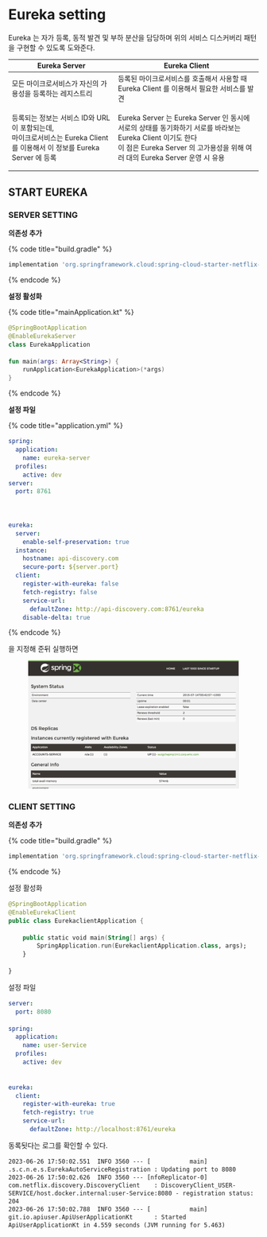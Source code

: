 # Eureka setting

Eureka 는 자가 등록, 동적 발견 및 부하 분산을 담당하며 위의 서비스 디스커버리 패턴을 구현할 수 있도록 도와준다.&#x20;

| Eureka Server                                                                                   | Eureka Client                                                                                                                                       |
| ----------------------------------------------------------------------------------------------- | --------------------------------------------------------------------------------------------------------------------------------------------------- |
| 모든 마이크로서비스가 자신의 가용성을 등록하는 레지스트리                                                                 | 등록된 마이크로서비스를 호출해서 사용할 때 Eureka Client 를 이용해서 필요한 서비스를 발견                                                                                            |
| <p>등록되는 정보는 서비스 ID와 URL 이 포함되는데,<br> 마이크로서비스는 Eureka Client 를 이용해서 이 정보를 Eureka Server 에 등록</p> | <p>Eureka Server 는 Eureka Server 인 동시에 서로의 상태를 동기화하기 서로를 바라보는 Eureka Client 이기도 한다<br>이 점은 Eureka Server 의 고가용성을 위해 여러 대의 Eureka Server 운영 시 유용</p> |



## START EUREKA

### SERVER SETTING

**의존성 추가**

{% code title="build.gradle" %}
```gradle
implementation 'org.springframework.cloud:spring-cloud-starter-netflix-eureka-server'
```
{% endcode %}

**설정 활성화**

{% code title="mainApplication.kt" %}
```kotlin
@SpringBootApplication
@EnableEurekaServer
class EurekaApplication

fun main(args: Array<String>) {
	runApplication<EurekaApplication>(*args)
}
```
{% endcode %}

**설정 파일**

{% code title="application.yml" %}
```yaml
spring:
  application:
    name: eureka-server
  profiles:
    active: dev
server:
  port: 8761



eureka:
  server:
    enable-self-preservation: true
  instance:
    hostname: api-discovery.com
    secure-port: ${server.port}
  client:
    register-with-eureka: false
    fetch-registry: false
    service-url:
      defaultZone: http://api-discovery.com:8761/eureka
    disable-delta: true
```
{% endcode %}

을 지정해 준뒤  실행하면&#x20;

<figure><img src="../../../.gitbook/assets/image.png" alt=""><figcaption></figcaption></figure>

### CLIENT SETTING

&#x20;**의존성 추가**

{% code title="build.gradle" %}
```gradle
implementation 'org.springframework.cloud:spring-cloud-starter-netflix-eureka-client'
```
{% endcode %}

설정 활성화

```kotlin
@SpringBootApplication
@EnableEurekaClient
public class EurekaclientApplication {

    public static void main(String[] args) {
        SpringApplication.run(EurekaclientApplication.class, args);
    }

}
```

설정 파일

```yaml
server:
  port: 8080

spring:
  application:
    name: user-Service
  profiles:
    active: dev


eureka:
  client:
    register-with-eureka: true
    fetch-registry: true
    service-url:
      defaultZone: http://localhost:8761/eureka
```

동록됫다는 로그를 확인할 수 있다.

```
2023-06-26 17:50:02.551  INFO 3560 --- [           main] .s.c.n.e.s.EurekaAutoServiceRegistration : Updating port to 8080
2023-06-26 17:50:02.626  INFO 3560 --- [nfoReplicator-0] com.netflix.discovery.DiscoveryClient    : DiscoveryClient_USER-SERVICE/host.docker.internal:user-Service:8080 - registration status: 204
2023-06-26 17:50:02.788  INFO 3560 --- [           main] git.io.apiuser.ApiUserApplicationKt      : Started ApiUserApplicationKt in 4.559 seconds (JVM running for 5.463)
```
